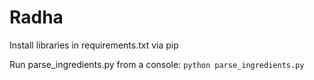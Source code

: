 # Radha
Install libraries in requirements.txt via pip

Run parse_ingredients.py from a console:
  `python parse_ingredients.py`
